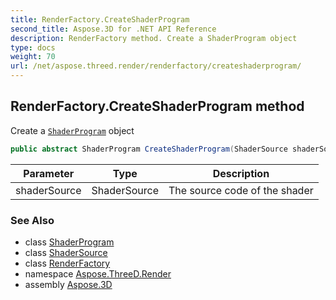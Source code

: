 ```yaml
---
title: RenderFactory.CreateShaderProgram
second_title: Aspose.3D for .NET API Reference
description: RenderFactory method. Create a ShaderProgram object
type: docs
weight: 70
url: /net/aspose.threed.render/renderfactory/createshaderprogram/
---
```

## RenderFactory.CreateShaderProgram method

Create a [`ShaderProgram`](../../shaderprogram/) object

```csharp
public abstract ShaderProgram CreateShaderProgram(ShaderSource shaderSource)
```

| Parameter | Type | Description |
| --- | --- | --- |
| shaderSource | ShaderSource | The source code of the shader |

### See Also

* class [ShaderProgram](../../shaderprogram/)
* class [ShaderSource](../../shadersource/)
* class [RenderFactory](../)
* namespace [Aspose.ThreeD.Render](../../../aspose.threed.render/)
* assembly [Aspose.3D](../../../)



